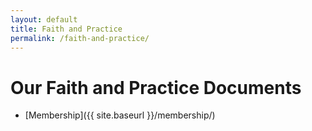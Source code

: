 ```yaml
---
layout: default
title: Faith and Practice
permalink: /faith-and-practice/
---
```

# Our Faith and Practice Documents

- [Membership]({{ site.baseurl }}/membership/)
